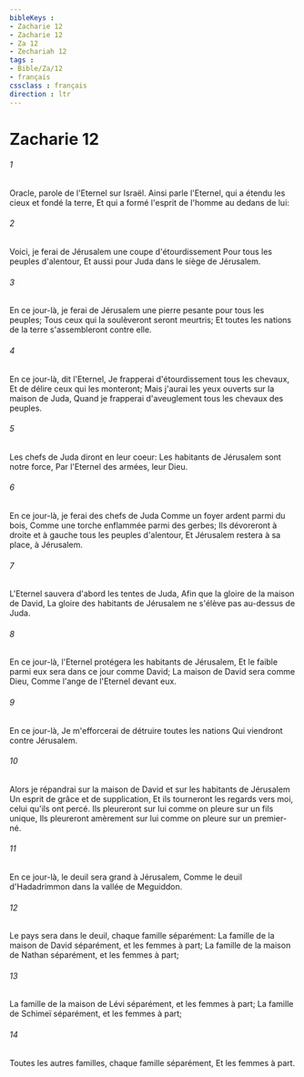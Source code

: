 ```yaml
---
bibleKeys : 
- Zacharie 12
- Zacharie 12
- Za 12
- Zechariah 12
tags : 
- Bible/Za/12
- français
cssclass : français
direction : ltr
---
```


# Zacharie 12

###### 1
Oracle, parole de l'Eternel sur Israël. Ainsi parle l'Eternel, qui a étendu les cieux et fondé la terre, Et qui a formé l'esprit de l'homme au dedans de lui:
###### 2
Voici, je ferai de Jérusalem une coupe d'étourdissement Pour tous les peuples d'alentour, Et aussi pour Juda dans le siège de Jérusalem.
###### 3
En ce jour-là, je ferai de Jérusalem une pierre pesante pour tous les peuples; Tous ceux qui la soulèveront seront meurtris; Et toutes les nations de la terre s'assembleront contre elle.
###### 4
En ce jour-là, dit l'Eternel, Je frapperai d'étourdissement tous les chevaux, Et de délire ceux qui les monteront; Mais j'aurai les yeux ouverts sur la maison de Juda, Quand je frapperai d'aveuglement tous les chevaux des peuples.
###### 5
Les chefs de Juda diront en leur coeur: Les habitants de Jérusalem sont notre force, Par l'Eternel des armées, leur Dieu.
###### 6
En ce jour-là, je ferai des chefs de Juda Comme un foyer ardent parmi du bois, Comme une torche enflammée parmi des gerbes; Ils dévoreront à droite et à gauche tous les peuples d'alentour, Et Jérusalem restera à sa place, à Jérusalem.
###### 7
L'Eternel sauvera d'abord les tentes de Juda, Afin que la gloire de la maison de David, La gloire des habitants de Jérusalem ne s'élève pas au-dessus de Juda.
###### 8
En ce jour-là, l'Eternel protégera les habitants de Jérusalem, Et le faible parmi eux sera dans ce jour comme David; La maison de David sera comme Dieu, Comme l'ange de l'Eternel devant eux.
###### 9
En ce jour-là, Je m'efforcerai de détruire toutes les nations Qui viendront contre Jérusalem.
###### 10
Alors je répandrai sur la maison de David et sur les habitants de Jérusalem Un esprit de grâce et de supplication, Et ils tourneront les regards vers moi, celui qu'ils ont percé. Ils pleureront sur lui comme on pleure sur un fils unique, Ils pleureront amèrement sur lui comme on pleure sur un premier-né.
###### 11
En ce jour-là, le deuil sera grand à Jérusalem, Comme le deuil d'Hadadrimmon dans la vallée de Meguiddon.
###### 12
Le pays sera dans le deuil, chaque famille séparément: La famille de la maison de David séparément, et les femmes à part; La famille de la maison de Nathan séparément, et les femmes à part;
###### 13
La famille de la maison de Lévi séparément, et les femmes à part; La famille de Schimeï séparément, et les femmes à part;
###### 14
Toutes les autres familles, chaque famille séparément, Et les femmes à part.
